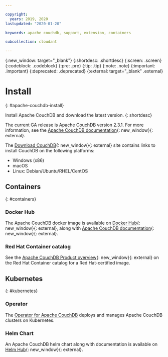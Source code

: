 ```yaml
---

copyright:
  years: 2019, 2020
lastupdated: "2020-01-20"

keywords: apache couchdb, support, extension, containers

subcollection: cloudant

---
```


{:new_window: target="_blank"}
{:shortdesc: .shortdesc}
{:screen: .screen}
{:codeblock: .codeblock}
{:pre: .pre}
{:tip: .tip}
{:note: .note}
{:important: .important}
{:deprecated: .deprecated}
{:external: target="_blank" .external}

<!-- Acrolinx: 2017-05-10 -->

# Install
{: #apache-couchdb-install}

Install Apache CouchDB and download the latest version. 
{: shortdesc}

The current GA release is Apache CouchDB version 2.3.1. For more information, see the [Apache CouchDB documentation](http://docs.couchdb.org/en/stable/){: new_window}{: external}.  

The [Download CouchDB](http://couchdb.apache.org/#download){: new_window}{: external} site contains links to install CouchDB on the following platforms:

- Windows (x86)
- macOS
- Linux: Debian/Ubuntu/RHEL/CentOS

## Containers
{: #containers}

### Docker Hub

The Apache CouchDB docker image is available on [Docker Hub](https://hub.docker.com/_/couchdb){: new_window}{: external}, along with [Apache CouchDB documentation](https://docs.couchdb.org/en/stable/install/docker.html){: new_window}{: external}. 

### Red Hat Container catalog

See the [Apache CouchDB Product overview](https://access.redhat.com/containers/#/product/a03d4d299abe60e9){: new_window}{: external} on the Red Hat Container catalog for a Red Hat-certified image. 

## Kubernetes
{: #kubernetes}

### Operator

The [Operator for Apache CouchDB](/docs/Cloudant?topic=cloudant-apache-couchdb-operator) deploys and manages Apache CouchDB clusters on Kubernetes. 

### Helm Chart

An Apache CouchDB helm chart along with documentation is available on [Helm Hub](https://hub.helm.sh/charts/stable/couchdb){: new_window}{: external}. 
